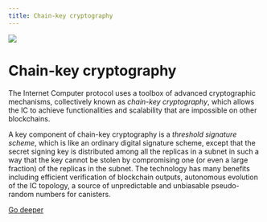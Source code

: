 ```yaml
---
title: Chain-key cryptography
---
```


![](/img/how-it-works/chain-key-technology.600x300.jpg)

# Chain-key cryptography

The Internet Computer protocol uses a toolbox of advanced cryptographic mechanisms, collectively known as *chain-key cryptography*, which allows the IC to achieve functionalities and scalability that are impossible on other blockchains.

A key component of chain-key cryptography is a *threshold signature scheme*, which is like an ordinary digital signature scheme, except that the secret signing key is distributed among all the replicas in a subnet in such a way that the key cannot be stolen by compromising one (or even a large fraction) of the replicas in the subnet. The technology has many benefits including efficient verification of blockchain outputs, autonomous evolution of the IC topology, a source of unpredictable and unbiasable pseudo-random numbers for canisters.

[Go deeper](/how-it-works/chain-key-technology/)
